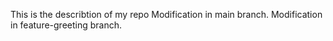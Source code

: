This is the describtion of my repo
Modification in main branch.
Modification in feature-greeting branch.
